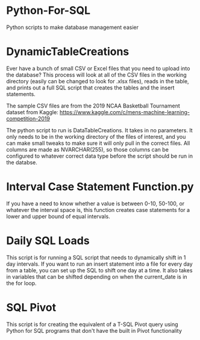 # Python-For-SQL
Python scripts to make database management easier

# DynamicTableCreations

Ever have a bunch of small CSV or Excel files that you need to upload into the database? This process will look at all of the CSV files in the working directory (easily can be changed to look for .xlsx files), reads in the table, and prints out a full SQL script that creates the tables and the insert statements. 

The sample CSV files are from the 2019 NCAA Basketball Tournament dataset from Kaggle: https://www.kaggle.com/c/mens-machine-learning-competition-2019

The python script to run is DataTableCreations. It takes in no parameters. It only needs to be in the working directory of the files of interest, and you can make small tweaks to make sure it will only pull in the correct files. All columns are made as NVARCHAR(255), so those columns can be configured to whatever correct data type before the script should be run in the databse.

# Interval Case Statement Function.py

If you have a need to know whether a value is between 0-10, 50-100, or whatever the interval space is, this function creates case statements for a lower and upper bound of equal intervals.

# Daily SQL Loads

This script is for running a SQL script that needs to dynamically shift in 1 day intervals. If you want to run an insert statement into a file for every day from a table, you can set up the SQL to shift one day at a time. It also takes in variables that can be shifted depending on when the current_date is in the for loop.

# SQL Pivot

This script is for creating the equivalent of a T-SQL Pivot query using Python for SQL programs that don't have the built in Pivot functionality

